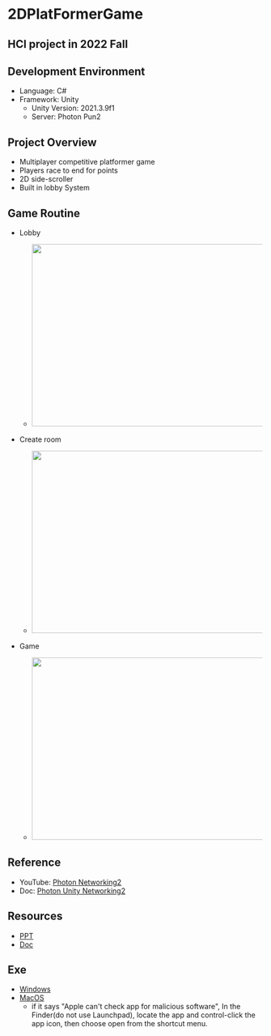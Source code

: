 # 2DPlatFormerGame
HCI project in 2022 Fall 
--------------

## Development Environment
- Language: C#
- Framework: Unity
    - Unity Version: 2021.3.9f1 
    - Server: Photon Pun2

## Project Overview
- Multiplayer competitive platformer game
- Players race to end for points
- 2D side-scroller
- Built in lobby System

## Game Routine
- Lobby
    - <img width="640" height="360" src = "https://github.com/HAEUL99/2DPlatFormerGame/issues/1#issuecomment-1341883774">

- Create room
    - <img width="640" height="360" src = "https://github.com/HAEUL99/2DPlatFormerGame/issues/1#issuecomment-1341884697">
    
- Game
    - <img width="640" height="360" src = "https://user-images.githubusercontent.com/71214577/206338921-51733d46-ddba-4e00-a105-aa1a5f6e6f3f.png">


## Reference 
- YouTube: [Photon Networking2](https://www.youtube.com/watch?v=p8YQpcoaPoU&list=PLkx8oFug638oMagBH2qj1fXOkvBr6nhzt)
- Doc: [Photon Unity Networking2](https://doc.photonengine.com/en-us/pun/current/getting-started/pun-intro)


## Resources 
- [PPT](https://docs.google.com/presentation/d/1cxarmPON5feK4v5n252qgA7P86VpKua628Z9_ri3oOw/edit?usp=sharing)
- [Doc](https://docs.google.com/document/d/1lHEIWEka1HZl2PljJ98qQyB-vyq_bBhhqCEpRcq4N0Y/edit?usp=sharing)

## Exe
- [Windows]()
- [MacOS](https://drive.google.com/file/d/1lIST84lypz8AxIFn6KFXL9oTP9wKwoqs/view?usp=sharing)
    - if it says "Apple can't check app for malicious software", In the Finder(do not use Launchpad), locate the app and control-click the app icon, then choose open from the shortcut menu.
  

        



